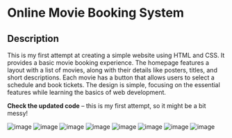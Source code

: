 
# Online Movie Booking System

## Description

This is my first attempt at creating a simple website using HTML and CSS. It provides a basic movie booking experience. The homepage features a layout with a list of movies, along with their details like posters, titles, and short descriptions. Each movie has a button that allows users to select a schedule and book tickets. The design is simple, focusing on the essential features while learning the basics of web development.

**Check the updated code** – this is my first attempt, so it might be a bit messy!

![image](https://github.com/user-attachments/assets/d14da173-e8d5-4991-9de4-38365d0456cb)
![image](https://github.com/user-attachments/assets/ef6ce2dd-4258-4072-9548-c606a114a38c)
![image](https://github.com/user-attachments/assets/33429308-ad33-4189-80bc-f049b20fb97f)
![image](https://github.com/user-attachments/assets/2c3a5bf8-7418-4369-817e-5617a7f1184f)
![image](https://github.com/user-attachments/assets/394e5d99-d7a4-4bf2-9732-2f58b31a99de)
![image](https://github.com/user-attachments/assets/ff991bbd-19f0-430f-885a-5d32e7871c2e)
![image](https://github.com/user-attachments/assets/b8e28ba0-a5be-4373-9c7d-a62f1d40c6a0)
![image](https://github.com/user-attachments/assets/7f3ee9d0-3cda-4586-bbc5-d34f6220c631)


